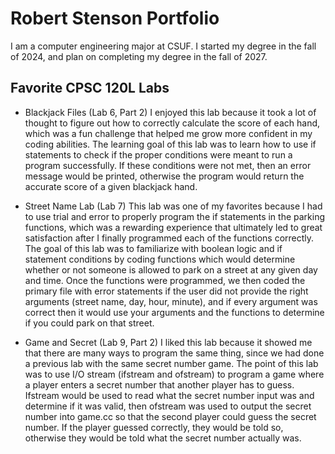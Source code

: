 
# Robert Stenson Portfolio

I am a computer engineering major at CSUF. I started my degree in the fall of 2024, and plan on completing my degree in the fall of 2027.

## Favorite CPSC 120L Labs

* Blackjack Files (Lab 6, Part 2)
I enjoyed this lab because it took a lot of thought to figure out how to correctly calculate the score of each hand, which was a fun challenge that helped me grow more confident in my coding abilities. The learning goal of this lab was to learn how to use if statements to check if the proper conditions were meant to run a program successfully. If these conditions were not met, then an error message would be printed, otherwise the program would return the accurate score of a given blackjack hand.

* Street Name Lab (Lab 7)
This lab was one of my favorites because I had to use trial and error to properly program the if statements in the parking functions, which was a rewarding experience that ultimately led to great satisfaction after I finally programmed each of the functions correctly. The goal of this lab was to familiarize with boolean logic and if statement conditions by coding functions which would determine whether or not someone is allowed to park on a street at any given day and time. Once the functions were programmed, we then coded the primary file with error statements if the user did not provide the right arguments (street name, day, hour, minute), and if every argument was correct then it would use your arguments and the functions to determine if you could park on that street.

* Game and Secret (Lab 9, Part 2)
I liked this lab because it showed me that there are many ways to program the same thing, since we had done a previous lab with the same secret number game. The point of this lab was to use I/O stream (ifstream and ofstream) to program a game where a player enters a secret number that another player has to guess. Ifstream would be used to read what the secret number input was and determine if it was valid, then ofstream was used to output the secret number into game.cc so that the second player could guess the secret number. If the player guessed correctly, they would be told so, otherwise they would be told what the secret number actually was.